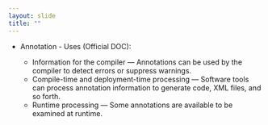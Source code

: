 ```yaml
---
layout: slide
title: "" 
---
```


- Annotation - Uses (Official DOC):

  - Information for the compiler — Annotations can be used by the compiler to detect errors or suppress warnings.
  - Compile-time and deployment-time processing — Software tools can process annotation information to generate code, XML files, and so forth.
  - Runtime processing — Some annotations are available to be examined at runtime.
